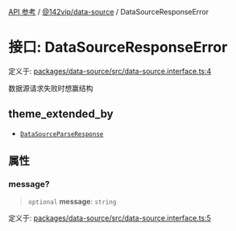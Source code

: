 [API 参考](../wiki/Home) / [@142vip/data-source](../wiki/@142vip.data-source) / DataSourceResponseError

# 接口: DataSourceResponseError

定义于: [packages/data-source/src/data-source.interface.ts:4](https://github.com/142vip/core-x/blob/25cf658819688f02293d600e7003b5877a2f9489/packages/data-source/src/data-source.interface.ts#L4)

数据源请求失败时想赢结构

## theme_extended_by

- [`DataSourceParseResponse`](../wiki/@142vip.data-source.%E6%8E%A5%E5%8F%A3.DataSourceParseResponse)

## 属性

### message?

> `optional` **message**: `string`

定义于: [packages/data-source/src/data-source.interface.ts:5](https://github.com/142vip/core-x/blob/25cf658819688f02293d600e7003b5877a2f9489/packages/data-source/src/data-source.interface.ts#L5)
